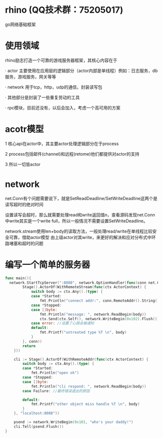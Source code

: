 # rhino  (QQ技术群：75205017)
go网络基础框架
# 使用领域
rhino励志打造一个可靠的游戏服务器框架，其核心内容在于

· actor 主要使用在应用层的逻辑部分（actor内部是单线程）例如：日志服务，db服务，游戏服务，网关等等

· network 用于tcp，http，udp的通信，封装读写包

· 其他部分是封装了一些重复劳动的工具

· rpc模块，目前还没有，以后会加入，考虑一个高可用的方案

# acotr模型
1 核心api在actor中，其主要actor处理逻辑部分在于process

2 process包括邮件(channel)和远程(retome)他们都提供对actor的支持

3 所以一切皆actor


# network
net.Conn有个问题需要说下，就是SetReadDeadline/SetWriteDeadline这两个是读写超时的绝对时间

设置读写会超时，那么就需要处理read和write返回值n，查看源码发现net.Conn中write其实是一个write full，所以一般情况不需要设置SetWriteDeadline。

network.stream使用len+body的读取方法，一般处理read/write在单线程比较安全可靠，借助actor模型 由上级actor对其write，来更好的解决和应对分布式中环路堵塞和超时的问题



# 编写一个简单的服务器
```go
func main(){
  network.StartTcpServer(":8088", network.OptionHandler(func(conn net.Conn) (err error) {
		Stage().ActorOf(WithRemoteStream(func(ctx ActorContext) {
			switch body := ctx.Any().(type) {
			case *Started:
				fmt.Println("connect addr:", conn.RemoteAddr().String())
			case *Stopped:
			case []byte:
				fmt.Println("message: ", network.ReadBegin(body))
				ctx.Send(ctx.Self(), network.WriteBegin(0x102).Flush())
			case error: //设置了心跳会被通知
			default:
				fmt.Printf("untreated type %T \n", body)
			}
		}, conn))
		return
	}))

	cli := Stage().ActorOf(WithRemoteAddr(func(ctx ActorContext) {
		switch body := ctx.Any().(type) {
		case *Started:
			fmt.Println("open ok")
		case *Stopped:
		case []byte:
			fmt.Println("cli respond: ", network.ReadBegin(body))
		case Failure: //最终错误退出的原因

		default:
			fmt.Printf("other object miss handle %T \n", body)
		}
	}, "localhost:8088"))

	psend := network.WriteBegin(0x101, "who's your daddy!")
	cli.Tell(psend.Flush())
}
```

